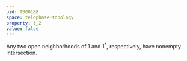 ```yaml
---
uid: T000188
space: telophase-topology
property: t_2
value: false
---
```

Any two open neighborhoods of $1$ and $1^*$, respectively, have nonempty intersection.

